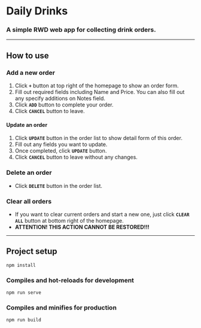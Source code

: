 # Daily Drinks
### A simple RWD web app for collecting drink orders.

- - -

## How to use
### Add a new order
1. Click **`+`** button at top right of the homepage to show an order form.
1. Fill out required fields including Name and Price. You can also fill out any specify additions on Notes field.
1. Click **`ADD`** button to complete your order.
1. Click **`CANCEL`** button to leave.
#### Update an order
1. Click **`UPDATE`** button in the order list to show detail form of this order.
1. Fill out any fields you want to update.
1. Once completed, click **`UPDATE`** button.
1. Click **`CANCEL`** button to leave without any changes.
### Delete an order
* Click **`DELETE`** button in the order list.
### Clear all orders
* If you want to clear current orders and start a new one, just click **`CLEAR ALL`** button at bottom right of the homepage.
* **ATTENTION! THIS ACTION CANNOT BE RESTORED!!!**

- - -

## Project setup
```
npm install
```

### Compiles and hot-reloads for development
```
npm run serve
```

### Compiles and minifies for production
```
npm run build
```